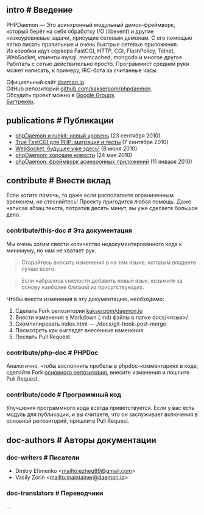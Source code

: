 <!-- pvar lang ru -->
<!-- pvar title Документация &laquo; phpDaemon -->

<!-- pvar menu-install Установка -->
<!-- pvar menu-examples Примеры -->
<!-- pvar menu-docs Документация -->
<!-- pvar menu-tracker Задачи/ошибки -->
<!-- pvar menu-team Команда -->
<!-- pvar menu-contribute Участие -->
<!-- pvar menu-publications Публикации -->

<!-- pvar tpl-git <a target="_blank" href="https://github.com/kakserpom/phpdaemon/tree/master/%s">%s<i class="fa fa-github"></i></a> -->
<!-- pvar tpl-repolink <a target="_blank" href="%s">%s<i class="fa fa-external-link"></i></a> -->
<!-- pvar tpl-inlink <a href="#%s">%s<i class="fa fa-caret-square-o-up"></i></a> -->

## intro # Введение

PHPDaemon &mdash; Это асинхронный модульный демон-фреймворк, который берёт на&#160;себя обработку I/O (libevent) и&#160;другие низкоуровневые задачи, присущие сетевым демонам.
С&#160;его помощью легко писать правильные и&#160;очень быстрые сетевые приложения.
Из&#160;коробки идут сервера FastCGI, HTTP, CGI, FlashPolicy, Telnet, WebSocket, клиенты mysql, memcached, mongodb и&#160;многое другое.
Работать с&#160;сетью действительно просто. Программист средней руки может написать, к&#160;примеру, IRC-бота за&#160;считанные часы.

Официальный сайт [daemon.io](http://daemon.io/).  
GitHub репозиторий [github.com/kakserpom/phpdaemon](https://github.com/kakserpom/phpdaemon/).  
Обсудить проект можно&#160;в [Google Groups](http://groups.google.com/group/phpdaemon).  
[Багтрекер](https://github.com/kakserpom/phpdaemon/issues).

<!-- import root/basics.md -->

<!-- import install/index.md -->

<!-- import root/control.md -->

<!-- import root/examples.md -->

<!-- import root/app_resolver.md -->

<!-- import config/index.md -->

<!-- import development/index.md -->

<!-- import servers/index.md -->

<!-- import clients/index.md -->

<!-- import libraries/index.md -->

<!-- import utils/index.md -->

<!-- import structures/index.md -->

<!-- import traits/index.md -->

<!-- import network/index.md -->

<!-- import root/faq.md -->

## publications # Публикации

 - <a target="_blank" href="http://habrahabr.ru/blogs/php/104811">phpDaemon и runkit: новый уровень</a> (23 сентября 2010)
 - <a target="_blank" href="http://javascript.ru/blog/Ilya-Kantor/True-FastCGI-dlya-PHP-migraciya-testy">True FastCGI для PHP: миграция и тесты</a> (7 сентября 2010)
 - <a target="_blank" href="http://habrahabr.ru/blogs/webdev/94921">WebSocket: будущее уже здесь!</a> (8 июня 2010)
 - <a target="_blank" href="http://habrahabr.ru/blogs/php/91014">phpDaemon: хорошие новости</a> (24 мая 2010)
 - <a target="_blank" href="http://habrahabr.ru/blogs/php/79377">phpDaemon: фреймворк асинхронных приложений</a> (11 января 2010)

## contribute # Внести вклад

Если хотите помочь, то даже если располагаете ограниченным временем, не стесняйтесь! Проекту пригодится любая помощь. Даже написав абзац текста, потратив десять минут, вы уже сделаете большое дело.

### contribute/this-doc # Эта документация

Мы очень хотим свести количество недокументированного кода к минимуму, но нам не хватает рук.

> Старайтесь вносить изменения в на том языке, которым владеете лучше всего.

> Если набрались смелости добавить новый язык, возьмите за основу наиболее близкий из присутствующих.

Чтобы внести изменения в эту документацию, необходимо:

 1. Сделать Fork репозитория [kakserpom/daemon.io](https://github.com/kakserpom/daemon.io)
 2. Внести изменения в Markdown (.md) файлы в папке docs/<язык>/
 3. Скомпилировать index.html — ./docs/git-hook-post-merge
 4. Посмотреть как выглядят внесенные изменения
 5. Послать Pull Request


### contribute/php-doc # PHPDoc

Аналогично, чтобы восполнить пробелы в phpdoc-комментариях в коде, сделайте Fork [основного репозитория](https://github.com/kakserpom/phpdaemon), внесите изменения и пошлите Pull Request.

### contribute/code # Программный код

Улучшения программного кода всегда приветствуется. Если у вас есть модуль для публикации, и вы считаете, что он заслуживает включения в основной репозиторий, пришлите Pull Request.

## doc-authors # Авторы документации

### doc-writers # Писатели

 - Dmitry Efimenko <<mailto:ezheg89@gmail.com>>
 - Vasily Zorin <<mailto:maintainer@daemon.io>>

### doc-translators # Переводчики

...
